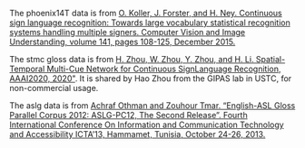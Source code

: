 The phoenix14T data is from [O. Koller, J. Forster, and H. Ney. Continuous sign language recognition: Towards large vocabulary statistical recognition systems handling multiple signers. Computer Vision and Image Understanding, volume 141, pages 108-125, December 2015.](https://www.researchgate.net/publication/284070363_Continuous_sign_language_recognition_Towards_large_vocabulary_statistical_recognition_systems_handling_multiple_signers)

The stmc gloss data is from [H. Zhou, W. Zhou, Y. Zhou, and H. Li.  Spatial-Temporal Multi-Cue Network for Continuous SignLanguage  Recognition, AAAI2020, 2020"](https://arxiv.org/abs/2002.03187).
It is shared by Hao Zhou from the GIPAS lab in USTC, for non-commercial usage.


The aslg data is from [Achraf Othman and Zouhour Tmar. “English-ASL Gloss Parallel Corpus 2012: ASLG-PC12, The Second Release”. Fourth International Conference On Information and Communication Technology and Accessibility ICTA’13, Hammamet, Tunisia, October 24-26, 2013.](https://pdfs.semanticscholar.org/473f/ffb95c3db24938a21346ecd117a8a9204404.pdf)
